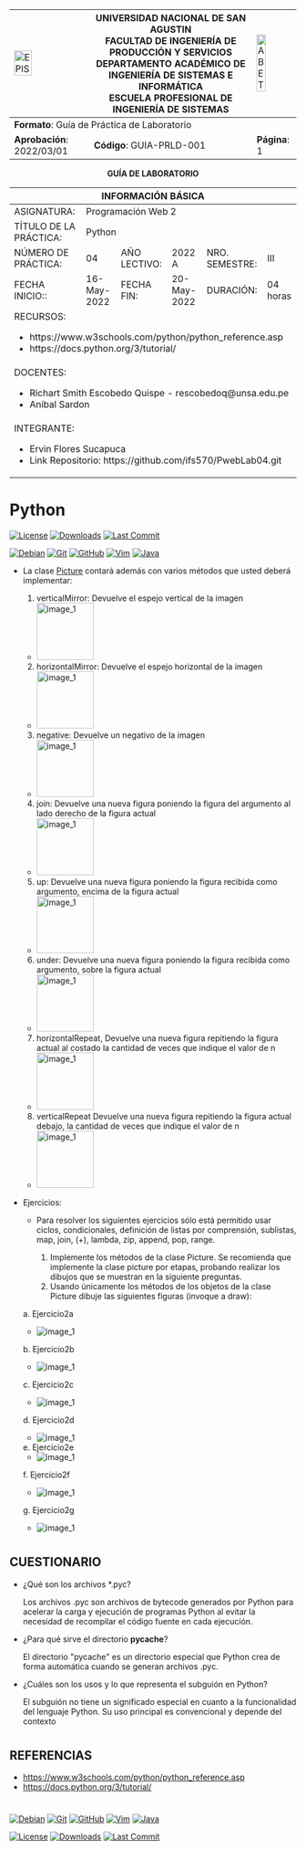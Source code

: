 <div align="center">
<table>
    <theader>
        <tr>
            <td><img src="https://github.com/rescobedoq/pw2/blob/main/epis.png?raw=true" alt="EPIS" style="width:50%; height:auto"/></td>
            <th>
                <span style="font-weight:bold;">UNIVERSIDAD NACIONAL DE SAN AGUSTIN</span><br />
                <span style="font-weight:bold;">FACULTAD DE INGENIERÍA DE PRODUCCIÓN Y SERVICIOS</span><br />
                <span style="font-weight:bold;">DEPARTAMENTO ACADÉMICO DE INGENIERÍA DE SISTEMAS E INFORMÁTICA</span><br />
                <span style="font-weight:bold;">ESCUELA PROFESIONAL DE INGENIERÍA DE SISTEMAS</span>
            </th>
            <td><img src="https://github.com/rescobedoq/pw2/blob/main/abet.png?raw=true" alt="ABET" style="width:50%; height:auto"/></td>
        </tr>
    </theader>
    <tbody>
        <tr><td colspan="3"><span style="font-weight:bold;">Formato</span>: Guía de Práctica de Laboratorio</td></tr>
        <tr><td><span style="font-weight:bold;">Aprobación</span>:  2022/03/01</td><td><span style="font-weight:bold;">Código</span>: GUIA-PRLD-001</td><td><span style="font-weight:bold;">Página</span>: 1</td></tr>
    </tbody>
</table>
</div>

<div align="center">
<span style="font-weight:bold;">GUÍA DE LABORATORIO</span><br />
</div>


<table>
<theader>
<tr><th colspan="6">INFORMACIÓN BÁSICA</th></tr>
</theader>
<tbody>
<tr><td>ASIGNATURA:</td><td colspan="5">Programación Web 2</td></tr>
<tr><td>TÍTULO DE LA PRÁCTICA:</td><td colspan="5">Python</td></tr>
<tr>
<td>NÚMERO DE PRÁCTICA:</td><td>04</td><td>AÑO LECTIVO:</td><td>2022 A</td><td>NRO. SEMESTRE:</td><td>III</td>
</tr>
<tr>
<td>FECHA INICIO::</td><td>16-May-2022</td><td>FECHA FIN:</td><td>20-May-2022</td><td>DURACIÓN:</td><td>04 horas</td>
</tr>
<tr><td colspan="6">RECURSOS:
    <ul>
        <li>https://www.w3schools.com/python/python_reference.asp</li>
        <li>https://docs.python.org/3/tutorial/</li>
    </ul>
</td>
</<tr>
<tr><td colspan="6">DOCENTES:
<ul>
<li>Richart Smith Escobedo Quispe - rescobedoq@unsa.edu.pe</li>
<li>Anibal Sardon </li>
</ul>
<tr><td colspan="6">INTEGRANTE:
<ul>
<li>Ervin Flores Sucapuca</li>
<li>Link Repositorio: https://github.com/ifs570/PwebLab04.git</li>
</ul>
</td>
</<tr>
</tdbody>
</table>

# Python

[![License][license]][license-file]
[![Downloads][downloads]][releases]
[![Last Commit][last-commit]][releases]

[![Debian][Debian]][debian-site]
[![Git][Git]][git-site]
[![GitHub][GitHub]][github-site]
[![Vim][Vim]][vim-site]
[![Java][Java]][java-site]



-   La clase [Picture](Tarea-del-Ajedrez/picture.py) contará además con varios métodos que usted deberá implementar:
    1.  verticalMirror: Devuelve el espejo vertical de la imagen

     <ul>
	     <li><img src="verticalMirror.PNG" alt="image_1" style witdh="150"; height="100"/></li>
	</ul>

    2.  horizontalMirror: Devuelve el espejo horizontal de la imagen
    
     <ul>
	     <li><img src="horizontalMirror.PNG" alt="image_1" style witdh="150"; height="100"/></li>
	</ul>
    
    3.  negative: Devuelve un negativo de la imagen
    
     <ul>
	     <li><img src="negative.PNG" alt="image_1" style witdh="150"; height="100"/></li>
	</ul>
    
    4.  join: Devuelve una nueva figura poniendo la figura del argumento al lado derecho de la figura actual
    
     <ul>
	     <li><img src="join.PNG" alt="image_1" style witdh="150"; height="100"/></li>
	</ul>
    
    5.  up: Devuelve una nueva figura poniendo la figura recibida como argumento, encima de la figura actual
    
     <ul>
	     <li><img src="up.PNG" alt="image_1" style witdh="150"; height="100"/></li>
	</ul>
    
    6.  under: Devuelve una nueva figura poniendo la figura recibida como argumento, sobre la figura actual
    
     <ul>
	     <li><img src="under.PNG" alt="image_1" style witdh="150"; height="100"/></li>
	</ul>
    
    7.  horizontalRepeat, Devuelve una nueva figura repitiendo la figura actual al costado la cantidad de veces que indique el valor de n
    
     <ul>
	     <li><img src="horizontalRepeat.PNG" alt="image_1" style witdh="150"; height="100"/></li>
	</ul>

    8.  verticalRepeat Devuelve una nueva figura repitiendo la figura actual debajo, la cantidad de veces que indique el valor de n

     <ul>
	     <li><img src="verticalrepeat.PNG" alt="image_1" style witdh="150"; height="100"/></li>
	</ul>


-   Ejercicios:

    -   Para resolver los siguientes ejercicios sólo está permitido usar ciclos, condicionales, definición de listas por comprensión, sublistas, map, join, (+), lambda, zip, append, pop, range.

        1.  Implemente los métodos de la clase Picture. Se recomienda que implemente la clase picture por etapas, probando realizar los dibujos que se muestran en la siguiente preguntas.
        2.  Usando únicamente los métodos de los objetos de la clase Picture dibuje las siguientes figuras (invoque a draw):
           
	 a.  Ejercicio2a
	<ul>
	     <li><img src="ejercicio2a.PNG" alt="image_1" style witdh="500"; height=""/></li>
	    </ul>

  	b.  Ejercicio2b
    <ul>
	     <li><img src="ejercicio2b.PNG" alt="image_1" style witdh="500"; height=""/></li>
	    </ul>

    c.  Ejercicio2c  

    <ul>
	     <li><img src="ejercicio2c.PNG" alt="image_1" style witdh="500"; height=""/></li>
	    </ul>
            
    d.  Ejercicio2d  
        

    <ul>
	     <li><img src="ejercicio2d.PNG" alt="image_1" style witdh="500"; height=""/></li>
	    </ul>
    e.  Ejercicio2e 
         

    <ul>
	    <li><img src="ejercicio2e.PNG" alt="image_1" style witdh="500"; height=""/></li>
	    </ul>
            
    f.  Ejercicio2f
           

    <ul>
	     <li><img src="ejercicio2f.PNG" alt="image_1" style witdh="500"; height=""/></li>
	    </ul>
            
    g.  Ejercicio2g
          

    <ul>
	     <li><img src="ejercicio2g.PNG" alt="image_1" style witdh="500"; height=""/></li>
	    </ul>
#

## CUESTIONARIO
-   ¿Qué son los archivos *.pyc?

    Los archivos .pyc son archivos de bytecode generados por Python para acelerar la carga y ejecución de programas Python al evitar la necesidad de recompilar el código fuente en cada ejecución.

-   ¿Para qué sirve el directorio __pycache__?

    El directorio "pycache" es un directorio especial que Python crea de forma automática cuando se generan archivos .pyc. 

-   ¿Cuáles son los usos y lo que representa el subguión en Python?

    El subguión no tiene un significado especial en cuanto a la funcionalidad del lenguaje Python. Su uso principal es convencional y depende del contexto


#

## REFERENCIAS
-   https://www.w3schools.com/python/python_reference.asp
-   https://docs.python.org/3/tutorial/

#

[license]: https://img.shields.io/github/license/rescobedoq/pw2?label=rescobedoq
[license-file]: https://github.com/rescobedoq/pw2/blob/main/LICENSE

[downloads]: https://img.shields.io/github/downloads/rescobedoq/pw2/total?label=Downloads
[releases]: https://github.com/rescobedoq/pw2/releases/

[last-commit]: https://img.shields.io/github/last-commit/rescobedoq/pw2?label=Last%20Commit

[Debian]: https://img.shields.io/badge/Debian-D70A53?style=for-the-badge&logo=debian&logoColor=white
[debian-site]: https://www.debian.org/index.es.html

[Git]: https://img.shields.io/badge/git-%23F05033.svg?style=for-the-badge&logo=git&logoColor=white
[git-site]: https://git-scm.com/

[GitHub]: https://img.shields.io/badge/github-%23121011.svg?style=for-the-badge&logo=github&logoColor=white
[github-site]: https://github.com/

[Vim]: https://img.shields.io/badge/VIM-%2311AB00.svg?style=for-the-badge&logo=vim&logoColor=white
[vim-site]: https://www.vim.org/

[Java]: https://img.shields.io/badge/java-%23ED8B00.svg?style=for-the-badge&logo=java&logoColor=white
[java-site]: https://docs.oracle.com/javase/tutorial/


[![Debian][Debian]][debian-site]
[![Git][Git]][git-site]
[![GitHub][GitHub]][github-site]
[![Vim][Vim]][vim-site]
[![Java][Java]][java-site]


[![License][license]][license-file]
[![Downloads][downloads]][releases]
[![Last Commit][last-commit]][releases]
